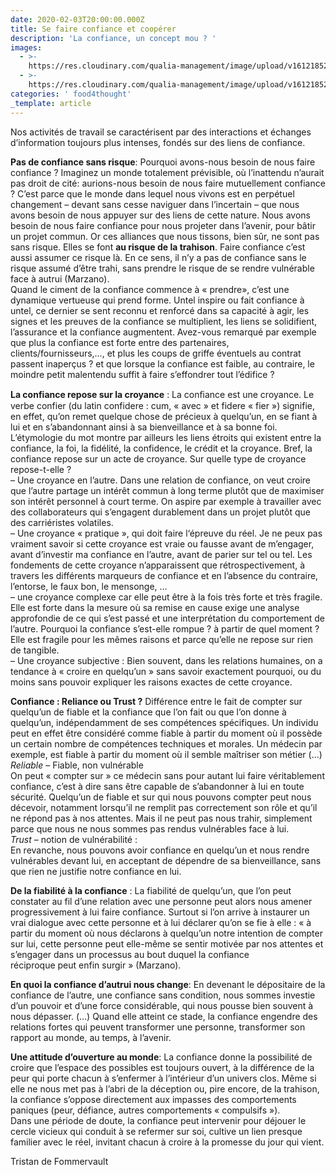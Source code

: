 ```yaml
---
date: 2020-02-03T20:00:00.000Z
title: Se faire confiance et coopérer
description: 'La confiance, un concept mou ? '
images:
  - >-
    https://res.cloudinary.com/qualia-management/image/upload/v1612185246/tdf/randy-fath-ymf4_9y9s_a-unsplash_orig_rkp6ti.jpg
  - >-
    https://res.cloudinary.com/qualia-management/image/upload/v1612185241/tdf/aubrey-odom-t1l9q5g7eiq-unsplash_omisds.jpg
categories: ' food4thought'
_template: article
---
```



Nos activités de travail se caractérisent par des interactions et échanges d’information toujours plus intenses, fondés sur des liens de confiance. 

**Pas de confiance sans risque**: Pourquoi avons-nous besoin de nous faire confiance ? Imaginez un monde totalement prévisible, où l’inattendu n’aurait pas droit de cité: aurions-nous besoin de nous faire mutuellement confiance ? C’est parce que le monde dans lequel nous vivons est en perpétuel changement – devant sans cesse naviguer dans l’incertain – que nous avons besoin de nous appuyer sur des liens de cette nature. Nous avons besoin de nous faire confiance pour nous projeter dans l’avenir, pour bâtir un projet commun. Or ces alliances que nous tissons, bien sûr, ne sont pas sans risque. Elles se font **au risque de la trahison**. Faire confiance c’est aussi assumer ce risque là. En ce sens, il n’y a pas de confiance sans le risque assumé d’être trahi, sans prendre le risque de se rendre vulnérable face à autrui (Marzano).   
Quand le ciment de la confiance commence à « prendre», c’est une dynamique vertueuse qui prend forme. Untel inspire ou fait confiance à untel, ce dernier se sent reconnu et renforcé dans sa capacité à agir, les signes et les preuves de la confiance se multiplient, les liens se solidifient, l’assurance et la confiance augmentent. Avez-vous remarqué par exemple que plus la confiance est forte entre des partenaires, clients/fournisseurs,…, et plus les coups de griffe éventuels au contrat passent inaperçus ? et que lorsque la confiance est faible, au contraire, le moindre petit malentendu suffit à faire s’effondrer tout l’édifice ? 

**La confiance repose sur la croyance** : La conﬁance est une croyance. Le verbe confier (du latin confidere : cum, « avec » et fidere « fier ») signifie, en effet, qu’on remet quelque chose de précieux à quelqu’un, en se fiant à lui et en s’abandonnant ainsi à sa bienveillance et à sa bonne foi. L’étymologie du mot montre par ailleurs les liens étroits qui existent entre la confiance, la foi, la fidélité, la confidence, le crédit et la croyance. Bref, la confiance repose sur un acte de croyance. Sur quelle type de croyance repose-t-elle ?  
– Une croyance en l’autre. Dans une relation de confiance, on veut croire que l’autre partage un intérêt commun à long terme plutôt que de maximiser son intérêt personnel à court terme. On aspire par exemple à travailler avec des collaborateurs qui s’engagent durablement dans un projet plutôt que des carriéristes volatiles.  
– Une croyance « pratique », qui doit faire l‘épreuve du réel. Je ne peux pas vraiment savoir si cette croyance est vraie ou fausse avant de m’engager, avant d’investir ma confiance en l’autre, avant de parier sur tel ou tel. Les fondements de cette croyance n’apparaissent que rétrospectivement, à travers les différents marqueurs de confiance et en l’absence du contraire, l’entorse, le faux bon, le mensonge, …  
– une croyance complexe car elle peut être à la fois très forte et très fragile. Elle est forte dans la mesure où sa remise en cause exige une analyse approfondie de ce qui s’est passé et une interprétation du comportement de l’autre. Pourquoi la confiance s’est-elle rompue ? à partir de quel moment ? Elle est fragile pour les mêmes raisons et parce qu’elle ne repose sur rien de tangible.  
– Une croyance subjective : Bien souvent, dans les relations humaines, on a tendance à « croire en quelqu’un » sans savoir exactement pourquoi, ou du moins sans pouvoir expliquer les raisons exactes de cette croyance.

**Confiance : Reliance ou Trust ?** Différence entre le fait de compter sur quelqu’un de fiable et la confiance que l’on fait ou que l’on donne à quelqu’un, indépendamment de ses compétences spécifiques. Un individu peut en effet être considéré comme fiable à partir du moment où il possède un certain nombre de compétences techniques et morales. Un médecin par exemple, est fiable à partir du moment où il semble maîtriser son métier (…)  
_Reliable_ – Fiable, non vulnérable  
On peut « compter sur » ce médecin sans pour autant lui faire véritablement confiance, c’est à dire sans être capable de s’abandonner à lui en toute sécurité. Quelqu’un de fiable et sur qui nous pouvons compter peut nous décevoir, notamment lorsqu’il ne remplit pas correctement son rôle et qu’il ne répond pas à nos attentes. Mais il ne peut pas nous trahir, simplement parce que nous ne nous sommes pas rendus vulnérables face à lui.  
_Trust_ – notion de vulnérabilité :  
En revanche, nous pouvons avoir confiance en quelqu’un et nous rendre vulnérables devant lui, en acceptant de dépendre de sa bienveillance, sans que rien ne justifie notre confiance en lui.

**De la fiabilité à la confiance** : La fiabilité de quelqu’un, que l’on peut constater au fil d’une relation avec une personne peut alors nous amener progressivement à lui faire confiance. Surtout si l’on arrive à instaurer un vrai dialogue avec cette personne et à lui déclarer qu’on se fie à elle : « à partir du moment où nous déclarons à quelqu’un notre intention de compter sur lui, cette personne peut elle-même se sentir motivée par nos attentes et s’engager dans un processus au bout duquel la confiance  
réciproque peut enfin surgir » (Marzano).

**En quoi la confiance d’autrui nous change**: En devenant le dépositaire de la confiance de l’autre, une confiance sans condition, nous sommes investie d’un pouvoir et d’une force considérable, qui nous pousse bien souvent à nous dépasser. (…) Quand elle atteint ce stade, la confiance engendre des relations fortes qui peuvent transformer une personne, transformer son rapport au monde, au temps, à l’avenir.

**Une attitude d’ouverture au monde**: La confiance donne la possibilité de croire que l’espace des possibles est toujours ouvert, à la différence de la peur qui porte chacun à s’enfermer à l’intérieur d’un univers clos. Même si elle ne nous met pas à l’abri de la déception ou, pire encore, de la trahison, la confiance s’oppose directement aux impasses des comportements paniques (peur, défiance, autres comportements « compulsifs »).  
Dans une période de doute, la confiance peut intervenir pour déjouer le cercle vicieux qui conduit à se refermer sur soi, cultive un lien presque familier avec le réel, invitant chacun à croire à la promesse du jour qui vient.

Tristan de Fommervault
